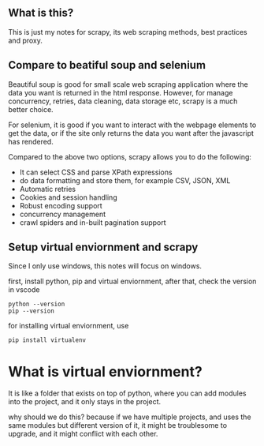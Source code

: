 ## What is this?
This is just my notes for scrapy, its web scraping methods, best practices and proxy.

## Compare to beatiful soup and selenium
Beautiful soup is good for small scale web scraping application where the data you want is returned in the html response.
However, for manage concurrency, retries, data cleaning, data storage etc, scrapy is a much better choice.

For selenium, it is good if you want to interact with the webpage elements to get the data, or if the site only returns the data
you want after the javascript has rendered.

Compared to the above two options, scrapy allows you to do the following:
- It can select CSS and parse XPath expressions
- do data formatting and store them, for example CSV, JSON, XML
- Automatic retries
- Cookies and session handling
- Robust encoding support
- concurrency management
- crawl spiders and in-built pagination support


## Setup virtual enviornment and scrapy
Since I only use windows, this notes will focus on windows.

first, install python, pip and virtual enviornment, after that, check the version in vscode
```
python --version
pip --version
```
for installing virtual enviornment, use
```
pip install virtualenv
```

# What is virtual enviornment?
It is like a folder that exists on top of python,
where you can add modules into the project, and it only stays in the project.

why should we do this?
because if we have multiple projects, and uses the same modules but different version of it,
it might be troublesome to upgrade, and it might conflict with each other.

